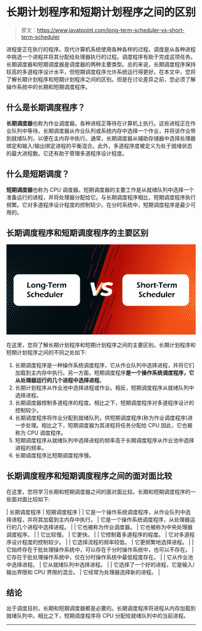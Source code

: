 # 长期计划程序和短期计划程序之间的区别

> 原文：<https://www.javatpoint.com/long-term-scheduler-vs-short-term-scheduler>

进程是正在执行的程序。现代计算机系统使用各种各样的过程。调度是从各种进程中挑选一个进程并将其分配给处理器执行的过程。调度程序有助于完成这项任务。长期调度器和短期调度器是调度器的两种主要类型。总的来说，长期调度程序保持较高的多道程序设计水平，但短期调度程序允许系统运行得更好。在本文中，您将了解长期计划程序和短期计划程序之间的区别。但是在讨论差异之前，您必须了解操作系统中的长期和短期调度程序。

## 什么是长期调度程序？

**长期调度器**也称为作业调度器。各种进程正等待在计算机上执行。这些进程正在作业队列中等待。长期调度器从作业队列或系统内存中选择一个作业，并将该作业带到就绪队列，以便在主内存中执行。通常，长期调度器从辅助存储器中选择处理器绑定和输入/输出绑定进程的平衡混合。此外，多道程序度被定义为处于就绪状态的最大进程数。它还有助于管理多道程序设计程度。

## 什么是短期调度？

**短期调度器**也称为 CPU 调度器。短期调度器的主要工作是从就绪队列中选择一个准备运行的进程，并将处理器分配给它。与长期调度程序相比，短期调度程序执行频繁。它对多道程序设计程度的控制较少。在分时系统中，短期调度程序是最少可用的。

## 长期调度程序和短期调度程序的主要区别

![long term Scheduler vs short term Scheduler](img/25a2ee45bbefa76930aaff0a76949921.png)

在这里，您将了解长期计划程序和短期计划程序之间的主要区别。长期计划程序和短期计划程序之间的不同之处如下:

1.  长期调度程序是一种操作系统调度程序，它从作业队列中选择进程，并将它们加载到主内存中执行。另一方面，短期调度程序**是一个操作系统调度程序，它从处理器运行的几个进程中选择进程**。
2.  长期计划程序从作业池中选择进程或作业。相反，短期调度程序从就绪队列中选择进程。
3.  长期调度器控制多道程序的程度。相比之下，短期调度程序对多道程序设计的控制较少。
4.  长期调度程序将作业分配到就绪队列，供短期调度程序(称为作业调度程序)进一步处理。相比之下，短期调度器为其进程将任务分配给 CPU 因此，它也被称为 CPU 调度程序。
5.  短期调度程序从就绪队列中选择进程的频率高于长期调度程序从作业池中选择进程的频率。
6.  长期调度程序比短期调度程序慢。

## 长期调度程序和短期调度程序之间的面对面比较

在这里，您将学习长期和短期调度器之间的面对面比较。长期和短期调度程序的一些面对面比较如下:

| 长期调度程序 | 短期调度程序 |
| 它是一个操作系统调度程序，从作业队列中选择进程，并将其加载到主内存中执行。 | 它是一个操作系统调度程序，从处理器运行的几个进程中选择进程。 |
| 它也被称为作业调度器。 | 它也被称为中央处理器调度程序。 |
| 它比较慢。 | 它更快。 |
| 它控制着多道程序的程度。 | 它对多道程序设计程度的控制较少。 |
| 它选择流程的频率较低。 | 它更频繁地选择进程。 |
| 它始终存在于批处理操作系统中，可以存在于分时操作系统中，也可以不存在。 | 它存在于批处理操作系统中，仅在分时操作系统中最低程度存在。 |
| 它从作业池中选择进程。 | 它从就绪队列中选择进程。 |
| 它选择了一个好的进程，它是输入/输出界限和 CPU 界限的混合。 | 它经常为处理器选择新的进程。 |

## 结论

出于调度目的，长期和短期调度器都是必要的。长期调度程序将进程从内存加载到就绪队列中。相比之下，短期调度程序将 CPU 分配给就绪队列中的当前进程。

* * *